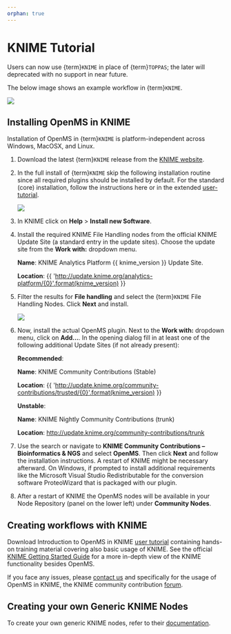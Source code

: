 ```yaml
---
orphan: true
---
```

KNIME Tutorial
==============

Users can now use {term}`KNIME` in place of {term}`TOPPAS`; the later will deprecated with no support in near future.

The below image shows an example workflow in {term}`KNIME`.

![](/images/tutorials/knime/KNIME_screenshot.png)


## Installing OpenMS in KNIME

Installation of OpenMS in {term}`KNIME` is platform-independent across Windows, MacOSX, and Linux.

1. Download the latest {term}`KNIME` release from the [KNIME website](https://www.knime.com/).
2. In the full install of {term}`KNIME` skip the following installation routine since all required plugins should be
   installed by default. For the standard (core) installation, follow the instructions here or in the extended [user-tutorial](../../tutorials-and-quickstart-guides/openms-user-tutorial.md).

   ![](/images/tutorials/knime/KNIME_Install.png)

3. In KNIME click on **Help** > **Install new Software**.
4. Install the required KNIME File Handling nodes from the official KNIME Update Site (a standard entry in the update
   sites). Choose the update site from the **Work with:** dropdown menu.

   **Name**: KNIME Analytics Platform {{ knime_version }} Update Site.

   **Location**: {{ 'http://update.knime.org/analytics-platform/{0}'.format(knime_version) }}

5. Filter the results for **File handling** and select the {term}`KNIME` File Handling Nodes. Click **Next** and install.

   ![](/images/tutorials/knime/KNIME_update_site.jpeg)

6. Now, install the actual OpenMS plugin. Next to the **Work with:** dropdown menu, click on **Add...**. In the opening
   dialog fill in at least one of the following additional Update Sites (if not already present):

   **Recommended**:

   **Name**: KNIME Community Contributions (Stable)

   **Location**: {{ 'http://update.knime.org/community-contributions/trusted/{0}'.format(knime_version) }}

   **Unstable**:

   **Name**: KNIME Nightly Community Contributions (trunk)

   **Location**:  http://update.knime.org/community-contributions/trunk

7. Use the search or navigate to **KNIME Community Contributions – Bioinformatics & NGS** and select **OpenMS**. Then
   click **Next** and follow the installation instructions. A restart of KNIME might be necessary afterward. On Windows,
   if prompted to install additional requirements like the Microsoft Visual Studio Redistributable for the conversion
   software ProteoWizard that is packaged with our plugin.
8. After a restart of KNIME the OpenMS nodes will be available in your Node Repository (panel on the lower left) under
   **Community Nodes**.

## Creating workflows with KNIME

Download Introduction to OpenMS in KNIME [user tutorial](../../tutorials-and-quickstart-guides/openms-user-tutorial.md) containing hands-on training material covering also basic
usage of KNIME. See the official [KNIME Getting Started Guide](https://tech.knime.org/knime) for a more in-depth view of
the KNIME functionality besides OpenMS.

If you face any issues, please [contact us](/quick-reference/contact-us.md) and specifically for the usage of OpenMS in KNIME, the KNIME community contribution [forum](https://forum.knime.com/tags/c/community-extensions/38/openms).

## Creating your own Generic KNIME Nodes

To create your own generic KNIME nodes, refer to their [documentation](https://docs.knime.com/latest/pure_python_node_extensions_guide/index.html#introduction).
